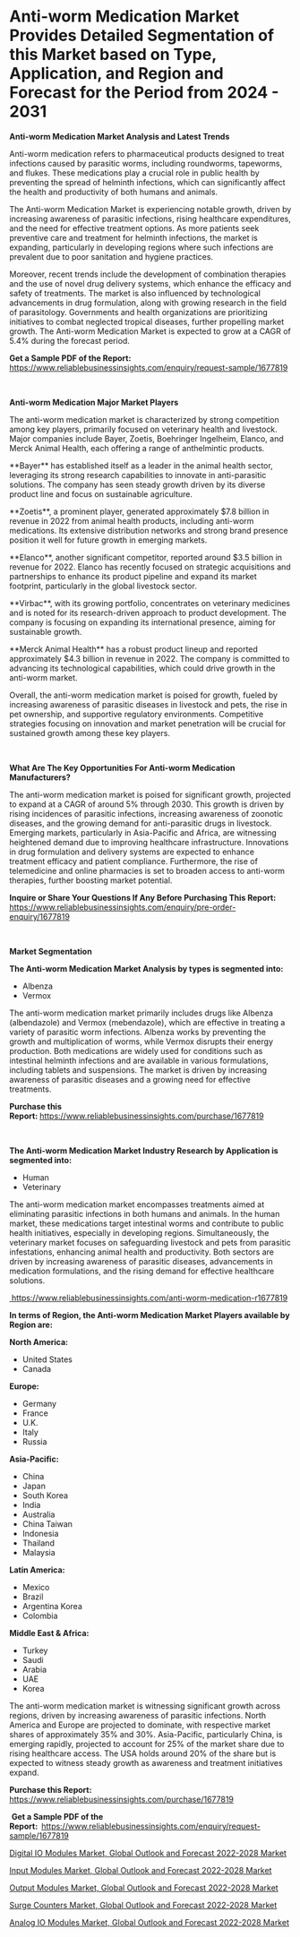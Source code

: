 <p><h1>Anti-worm Medication Market Provides Detailed Segmentation of this Market based on Type, Application, and Region and Forecast for the Period from 2024 - 2031</h1></p><p><strong>Anti-worm Medication Market Analysis and Latest Trends</strong></p>
<p><p>Anti-worm medication refers to pharmaceutical products designed to treat infections caused by parasitic worms, including roundworms, tapeworms, and flukes. These medications play a crucial role in public health by preventing the spread of helminth infections, which can significantly affect the health and productivity of both humans and animals.</p><p>The Anti-worm Medication Market is experiencing notable growth, driven by increasing awareness of parasitic infections, rising healthcare expenditures, and the need for effective treatment options. As more patients seek preventive care and treatment for helminth infections, the market is expanding, particularly in developing regions where such infections are prevalent due to poor sanitation and hygiene practices.</p><p>Moreover, recent trends include the development of combination therapies and the use of novel drug delivery systems, which enhance the efficacy and safety of treatments. The market is also influenced by technological advancements in drug formulation, along with growing research in the field of parasitology. Governments and health organizations are prioritizing initiatives to combat neglected tropical diseases, further propelling market growth. The Anti-worm Medication Market is expected to grow at a CAGR of 5.4% during the forecast period.</p></p>
<p><strong>Get a Sample PDF of the Report:&nbsp;</strong> <a href="https://www.reliablebusinessinsights.com/enquiry/request-sample/1677819?utm_campaign=1498&utm_medium=2&utm_source=Github&utm_content=ia&utm_term=14102024&utm_id=anti-worm-medication">https://www.reliablebusinessinsights.com/enquiry/request-sample/1677819</a></p>
<p>&nbsp;</p>
<p><strong>Anti-worm Medication Major Market Players</strong></p>
<p><p>The anti-worm medication market is characterized by strong competition among key players, primarily focused on veterinary health and livestock. Major companies include Bayer, Zoetis, Boehringer Ingelheim, Elanco, and Merck Animal Health, each offering a range of anthelmintic products. </p><p>**Bayer** has established itself as a leader in the animal health sector, leveraging its strong research capabilities to innovate in anti-parasitic solutions. The company has seen steady growth driven by its diverse product line and focus on sustainable agriculture.</p><p>**Zoetis**, a prominent player, generated approximately $7.8 billion in revenue in 2022 from animal health products, including anti-worm medications. Its extensive distribution networks and strong brand presence position it well for future growth in emerging markets.</p><p>**Elanco**, another significant competitor, reported around $3.5 billion in revenue for 2022. Elanco has recently focused on strategic acquisitions and partnerships to enhance its product pipeline and expand its market footprint, particularly in the global livestock sector.</p><p>**Virbac**, with its growing portfolio, concentrates on veterinary medicines and is noted for its research-driven approach to product development. The company is focusing on expanding its international presence, aiming for sustainable growth.</p><p>**Merck Animal Health** has a robust product lineup and reported approximately $4.3 billion in revenue in 2022. The company is committed to advancing its technological capabilities, which could drive growth in the anti-worm market.</p><p>Overall, the anti-worm medication market is poised for growth, fueled by increasing awareness of parasitic diseases in livestock and pets, the rise in pet ownership, and supportive regulatory environments. Competitive strategies focusing on innovation and market penetration will be crucial for sustained growth among these key players.</p></p>
<p>&nbsp;</p>
<p><strong>What Are The Key Opportunities For Anti-worm Medication Manufacturers?</strong></p>
<p><p>The anti-worm medication market is poised for significant growth, projected to expand at a CAGR of around 5% through 2030. This growth is driven by rising incidences of parasitic infections, increasing awareness of zoonotic diseases, and the growing demand for anti-parasitic drugs in livestock. Emerging markets, particularly in Asia-Pacific and Africa, are witnessing heightened demand due to improving healthcare infrastructure. Innovations in drug formulation and delivery systems are expected to enhance treatment efficacy and patient compliance. Furthermore, the rise of telemedicine and online pharmacies is set to broaden access to anti-worm therapies, further boosting market potential.</p></p>
<p><strong>Inquire or Share Your Questions If Any Before Purchasing This Report:</strong> <a href="https://www.reliablebusinessinsights.com/enquiry/pre-order-enquiry/1677819?utm_campaign=1498&utm_medium=2&utm_source=Github&utm_content=ia&utm_term=14102024&utm_id=anti-worm-medication">https://www.reliablebusinessinsights.com/enquiry/pre-order-enquiry/1677819</a></p>
<p>&nbsp;</p>
<p><strong>Market Segmentation</strong></p>
<p><strong>The Anti-worm Medication Market Analysis by types is segmented into:</strong></p>
<p><ul><li>Albenza</li><li>Vermox</li></ul></p>
<p><p>The anti-worm medication market primarily includes drugs like Albenza (albendazole) and Vermox (mebendazole), which are effective in treating a variety of parasitic worm infections. Albenza works by preventing the growth and multiplication of worms, while Vermox disrupts their energy production. Both medications are widely used for conditions such as intestinal helminth infections and are available in various formulations, including tablets and suspensions. The market is driven by increasing awareness of parasitic diseases and a growing need for effective treatments.</p></p>
<p><strong>Purchase this Report:&nbsp;</strong><a href="https://www.reliablebusinessinsights.com/purchase/1677819?utm_campaign=1498&utm_medium=2&utm_source=Github&utm_content=ia&utm_term=14102024&utm_id=anti-worm-medication">https://www.reliablebusinessinsights.com/purchase/1677819</a></p>
<p>&nbsp;</p>
<p><strong>The Anti-worm Medication Market Industry Research by Application is segmented into:</strong></p>
<p><ul><li>Human</li><li>Veterinary</li></ul></p>
<p><p>The anti-worm medication market encompasses treatments aimed at eliminating parasitic infections in both humans and animals. In the human market, these medications target intestinal worms and contribute to public health initiatives, especially in developing regions. Simultaneously, the veterinary market focuses on safeguarding livestock and pets from parasitic infestations, enhancing animal health and productivity. Both sectors are driven by increasing awareness of parasitic diseases, advancements in medication formulations, and the rising demand for effective healthcare solutions.</p></p>
<p><a href="https://www.reliablebusinessinsights.com/anti-worm-medication-r1677819?utm_campaign=1498&utm_medium=2&utm_source=Github&utm_content=ia&utm_term=14102024&utm_id=anti-worm-medication">&nbsp;https://www.reliablebusinessinsights.com/anti-worm-medication-r1677819</a></p>
<p><strong>In terms of Region, the Anti-worm Medication Market Players available by Region are:</strong></p>
<p>
    <p> <strong> North America: </strong>
        <ul>
            <li>United States</li>
            <li>Canada</li>
        </ul>
        </p> 
    <p> <strong> Europe: </strong>
        <ul>
            <li>Germany</li>
            <li>France</li>
            <li>U.K.</li>
            <li>Italy</li>
            <li>Russia</li>
        </ul>
        </p> 
    <p> <strong> Asia-Pacific: </strong>
        <ul>
            <li>China</li>
            <li>Japan</li>
            <li>South Korea</li>
            <li>India</li>
            <li>Australia</li>
            <li>China Taiwan</li>
            <li>Indonesia</li>
            <li>Thailand</li>
            <li>Malaysia</li>
        </ul>
        </p> 
    <p> <strong> Latin America: </strong>
        <ul>
            <li>Mexico</li>
            <li>Brazil</li>
            <li>Argentina Korea</li>
            <li>Colombia</li>
        </ul>
        </p> 
    <p> <strong> Middle East & Africa: </strong>
        <ul>
            <li>Turkey</li>
            <li>Saudi</li>
            <li>Arabia</li>
            <li>UAE</li>
            <li>Korea</li>
        </ul>
    </p>
    </p>
<p><p>The anti-worm medication market is witnessing significant growth across regions, driven by increasing awareness of parasitic infections. North America and Europe are projected to dominate, with respective market shares of approximately 35% and 30%. Asia-Pacific, particularly China, is emerging rapidly, projected to account for 25% of the market share due to rising healthcare access. The USA holds around 20% of the share but is expected to witness steady growth as awareness and treatment initiatives expand.</p></p>
<p><strong>Purchase this Report: </strong><a href="https://www.reliablebusinessinsights.com/purchase/1677819?utm_campaign=1498&utm_medium=2&utm_source=Github&utm_content=ia&utm_term=14102024&utm_id=anti-worm-medication">https://www.reliablebusinessinsights.com/purchase/1677819</a></p>
<p>&nbsp;<strong>Get a Sample PDF of the Report:&nbsp;&nbsp;</strong><a href="https://www.reliablebusinessinsights.com/enquiry/request-sample/1677819?utm_campaign=1498&utm_medium=2&utm_source=Github&utm_content=ia&utm_term=14102024&utm_id=anti-worm-medication">https://www.reliablebusinessinsights.com/enquiry/request-sample/1677819</a></p>
<p><strong></strong></p>
<p><p><a href="https://www.linkedin.com/pulse/global-digital-io-modules-market-outlook-forecast-2022-2028-buhof?trk=public_post_embed_feed-article-content&utm_campaign=1498&utm_medium=2&utm_source=Github&utm_content=ia&utm_term=14102024&utm_id=anti-worm-medication">Digital IO Modules Market, Global Outlook and Forecast 2022-2028 Market</a></p><p><a href="https://www.linkedin.com/pulse/input-modules-market-global-outlook-forecast-2022-2028-trends-corpf?trk=public_post_embed_feed-article-content&utm_campaign=1498&utm_medium=2&utm_source=Github&utm_content=ia&utm_term=14102024&utm_id=anti-worm-medication">Input Modules Market, Global Outlook and Forecast 2022-2028 Market</a></p><p><a href="https://www.linkedin.com/pulse/global-output-modules-market-outlook-forecast-2022-2028-54-sbaaf?trk=public_post_embed_feed-article-content&utm_campaign=1498&utm_medium=2&utm_source=Github&utm_content=ia&utm_term=14102024&utm_id=anti-worm-medication">Output Modules Market, Global Outlook and Forecast 2022-2028 Market</a></p><p><a href="https://www.linkedin.com/pulse/charting-future-comprehensive-analysis-global-surge-counters-pbqff?trk=public_post_embed_feed-article-content&utm_campaign=1498&utm_medium=2&utm_source=Github&utm_content=ia&utm_term=14102024&utm_id=anti-worm-medication">Surge Counters Market, Global Outlook and Forecast 2022-2028 Market</a></p><p><a href="https://www.linkedin.com/pulse/analog-io-modules-market-global-outlook-forecast-2022-2028-kpmlf?trk=public_post_embed_feed-article-content&utm_campaign=1498&utm_medium=2&utm_source=Github&utm_content=ia&utm_term=14102024&utm_id=anti-worm-medication">Analog IO Modules Market, Global Outlook and Forecast 2022-2028 Market</a></p></p>